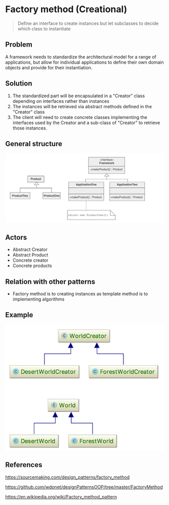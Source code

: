 # Factory method (Creational)
>Define an interface to create instances but let subclasses to decide which class to instantiate 

## Problem
A framework needs to standardize the architectural model for a range of applications, but allow for 
individual applications to define their own domain objects and provide for their instantiation.

## Solution
1. The standardized part will be encapsulated in a "Creator" class depending on interfaces rather than
  instances
2. The instances will be retrieved via abstract methods defined in the "Creator" class
3. The client will need to create concrete classes implementing the interfaces used by the
 Creator and a sub-class of "Creator" to retrieve those instances.


## General structure
![Factory method](factory-method.png)


## Actors
* Abstract Creator
* Abstract Product
* Concrete creator
* Concrete products

## Relation with other patterns
* Factory method is to creating instances as template method is to implementing algorithms

 

## Example
![Factory method Sample Diagram](example-factory-method.png)

## References

https://sourcemaking.com/design_patterns/factory_method

https://github.com/wdonet/designPatternsOOP/tree/master/FactoryMethod

https://en.wikipedia.org/wiki/Factory_method_pattern




